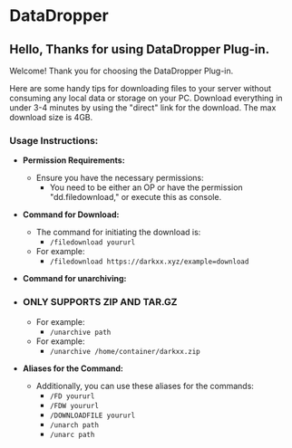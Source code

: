 # DataDropper

## Hello, Thanks for using DataDropper Plug-in.

Welcome! Thank you for choosing the DataDropper Plug-in.

Here are some handy tips for downloading files to your server without consuming any local data or storage on your PC. Download everything in under 3-4 minutes by using the "direct" link for the download. The max download size is 4GB.

### Usage Instructions:

- **Permission Requirements:**
    - Ensure you have the necessary permissions:
        - You need to be either an OP or have the permission "dd.filedownload," or execute this as console.

- **Command for Download:**
    - The command for initiating the download is:
        - `/filedownload yoururl`
    -  For example:
        - `/filedownload https://darkxx.xyz/example=download`


- **Command for unarchiving:**
- ### ONLY SUPPORTS ZIP AND TAR.GZ
    -  For example:
        - `/unarchive path`
    -  For example:
        - `/unarchive /home/container/darkxx.zip`

- **Aliases for the Command:**
    - Additionally, you can use these aliases for the commands:
        - `/FD yoururl`
        - `/FDW yoururl`
        - `/DOWNLOADFILE yoururl`
        - `/unarch path`
        - `/unarc path`

